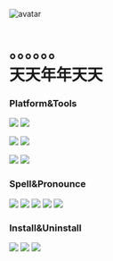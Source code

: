 ![avatar](https://cdn.jsdelivr.net/gh/Beadd/Profile-picture/cdn/%E6%97%A5%E5%B8%B8.png)
# 。。。。。。<br>天天年年天天
### Platform&Tools
[![](https://img.shields.io/badge/Windows-10-blue?style=flat-square&logo=windows&logoColor=ffffff)](https://www.microsoft.com/windows/get-windows-10)
[![](https://img.shields.io/badge/Mi-9A-orange?style=flat-square&logo=xiaomi&logoColor=ffffff)](https://www.mi.com/)

[![](https://img.shields.io/badge/Ubuntu-20.04%20LTS-red?style=flat-square&logo=ubuntu&logoColor=ffffff)](https://ubuntu.com/)
[![](https://img.shields.io/badge/Windows%20Server-2012-1234c4?style=flat-square&logo=windows&logoColor=ffffff)](https://www.microsoft.com/windows-server)

[![](https://img.shields.io/badge/IDE-Visual%20Studio%20Code-blue?style=flat-square&logo=visual-studio-code&logoColor=ffffff)](https://code.visualstudio.com/)
[![](https://img.shields.io/badge/IDE-VisualStudio-purple?style=flat-square&logo=visualstudio&logoColor=ffffff)](https://visualstudio.microsoft.com/vs/)
### Spell&Pronounce
[![](https://img.shields.io/badge/-C++-pink?style=flat-square&logo=Cplusplus&logoColor=white)]()
[![](https://img.shields.io/badge/-HTML-orange?style=flat-square&logo=html5&logoColor=white)]()
[![](https://img.shields.io/badge/-CSS-blue?style=flat-square&logo=css3&logoColor=white)]()
[![](https://img.shields.io/badge/-JavaScript-yellow?style=flat-square&logo=javascript&logoColor=white)]()
[![](https://img.shields.io/badge/-PHP-purple?style=flat-square&logo=php&logoColor=ffffff)]()
### Install&Uninstall
[![](https://img.shields.io/badge/-Microsoft%20IIS-blue?style=flat-square&logo=microsoft&logoColor=ffffff)]()
[![](https://img.shields.io/badge/-Xshell-red?style=flat-square&logoColor=white)]()
[![](https://img.shields.io/badge/-Android%20Studio-grey?style=flat-square&logo=androidstudio&logoColor=white)]()
